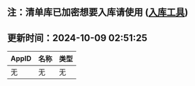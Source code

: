 ## 注：清单库已加密想要入库请使用 ([入库工具](https://github.com/BlankTMing/ManifestAutoUpdate/releases))

## 更新时间：2024-10-09 02:51:25
| AppID | 名称 | 类型  |
| :-------------------- | :----------------------------- | :----------- |
| 无 | 无 | 无 |
